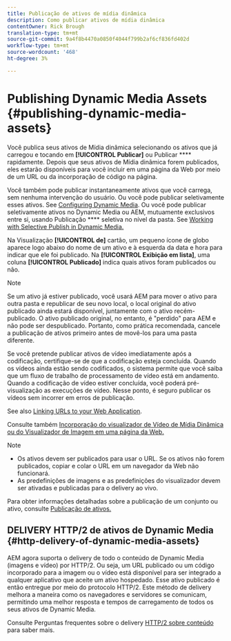```yaml
---
title: Publicação de ativos de mídia dinâmica
description: Como publicar ativos de mídia dinâmica
contentOwner: Rick Brough
translation-type: tm+mt
source-git-commit: 9a4f8b4470a0850f4044f799b2af6cf836fd402d
workflow-type: tm+mt
source-wordcount: '468'
ht-degree: 3%

---
```



# Publishing Dynamic Media Assets {#publishing-dynamic-media-assets}

Você publica seus ativos de Mídia dinâmica selecionando os ativos que já carregou e tocando em **[!UICONTROL Publicar]** ou Publicar **** rapidamente. Depois que seus ativos de Mídia dinâmica forem publicados, eles estarão disponíveis para você incluir em uma página da Web por meio de um URL ou da incorporação de código na página.

Você também pode publicar instantaneamente ativos que você carrega, sem nenhuma intervenção do usuário. Ou você pode publicar seletivamente esses ativos. See [Configuring Dynamic Media](config-dm.md). Ou você pode publicar seletivamente ativos no Dynamic Media ou AEM, mutuamente exclusivos entre si, usando Publicação **** seletiva no nível da pasta. See [Working with Selective Publish in Dynamic Media.](/help/assets/dynamic-media/selective-publishing.md)

Na Visualização **[!UICONTROL de]** cartão, um pequeno ícone de globo aparece logo abaixo do nome de um ativo e à esquerda da data e hora para indicar que ele foi publicado. Na **[!UICONTROL Exibição em lista]**, uma coluna **[!UICONTROL Publicado]** indica quais ativos foram publicados ou não.

>[!NOTE]
>
>Se um ativo já estiver publicado, você usará AEM para mover o ativo para outra pasta e republicar de seu novo local, o local original do ativo publicado ainda estará disponível, juntamente com o ativo recém-publicado. O ativo publicado original, no entanto, é &quot;perdido&quot; para AEM e não pode ser despublicado. Portanto, como prática recomendada, cancele a publicação de ativos primeiro antes de movê-los para uma pasta diferente.

Se você pretende publicar ativos de vídeo imediatamente após a codificação, certifique-se de que a codificação esteja concluída. Quando os vídeos ainda estão sendo codificados, o sistema permite que você saiba que um fluxo de trabalho de processamento de vídeo está em andamento. Quando a codificação de vídeo estiver concluída, você poderá pré-visualização as execuções de vídeo. Nesse ponto, é seguro publicar os vídeos sem incorrer em erros de publicação.

See also [Linking URLs to your Web Application](linking-urls-to-yourwebapplication.md).

Consulte também [Incorporação do visualizador de Vídeo de Mídia Dinâmica ou do Visualizador de Imagem em uma página da Web.](embed-code.md)

>[!NOTE]
>
>* Os ativos devem ser publicados para usar o URL. Se os ativos não forem publicados, copiar e colar o URL em um navegador da Web não funcionará.
>* As predefinições de imagens e as predefinições do visualizador devem ser ativadas e publicadas para o delivery ao vivo.

>



Para obter informações detalhadas sobre a publicação de um conjunto ou ativo, consulte [Publicação de ativos.](/help/assets/manage-digital-assets.md)

## DELIVERY HTTP/2 de ativos de Dynamic Media {#http-delivery-of-dynamic-media-assets}

AEM agora suporta o delivery de todo o conteúdo de Dynamic Media (imagens e vídeo) por HTTP/2. Ou seja, um URL publicado ou um código incorporado para a imagem ou o vídeo está disponível para ser integrado a qualquer aplicativo que aceite um ativo hospedado. Esse ativo publicado é então entregue por meio do protocolo HTTP/2. Este método de delivery melhora a maneira como os navegadores e servidores se comunicam, permitindo uma melhor resposta e tempos de carregamento de todos os seus ativos de Dynamic Media.

Consulte Perguntas frequentes sobre o delivery [HTTP/2 sobre conteúdo](/help/assets/dynamic-media/http2faq.md) para saber mais.
<!--this md file used to reside under sites-administering-->
